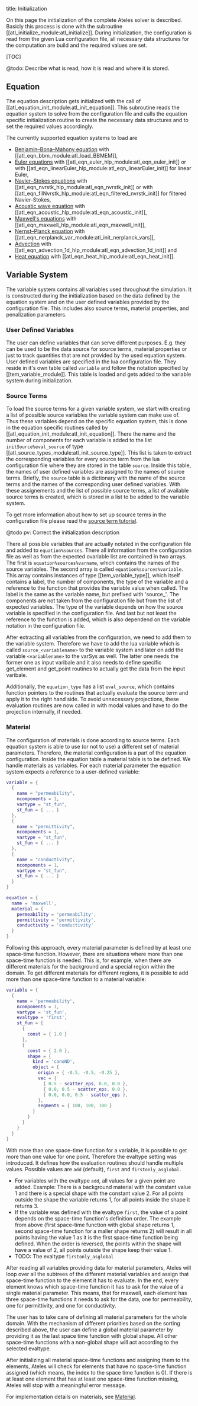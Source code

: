 title: Initialization

On this page the initialization of the complete Ateles solver is described.
Basicly this process is done with the subroutine
[[atl_initialize_module:atl_initialize]].
During initialization,
the configuration is read from the given Lua configuration file,
all necessary data structures for the computation are build
and the required values are set.

[TOC]

@todo: Describe what is read, how it is read and where it is stored.

## Equation

The equation description gets initialized with the call of
[[atl_equation_init_module:atl_init_equation]].
This subroutine reads the equation system to solve from the configuration file
and calls the equation specific initialization routine
to create the necessary data structures
and to set the required values accordingly.

The currently supported equation systems to load are

-   [Benjamin–Bona–Mahony equation](https://en.wikipedia.org/wiki/Benjamin–Bona–Mahony_equation)
    with [[atl_eqn_bbm_module:atl_load_BBMEM]],
-   [Euler equations](https://en.wikipedia.org/wiki/Euler_equations_(fluid_dynamics))
    with [[atl_eqn_euler_hlp_module:atl_eqn_euler_init]] or with
    [[atl_eqn_linearEuler_hlp_module:atl_eqn_linearEuler_init]] for linear Euler,
-   [Navier–Stokes equations](https://en.wikipedia.org/wiki/Navier–Stokes_equations)
    with [[atl_eqn_nvrstk_hlp_module:atl_eqn_nvrstk_init]] or with
    [[atl_eqn_filNvrstk_hlp_module:atl_eqn_filtered_nvrstk_init]]
    for filtered Navier-Stokes,
-   [Acoustic wave equation](https://en.wikipedia.org/wiki/Acoustic_wave_equation)
    with [[atl_eqn_acoustic_hlp_module:atl_eqn_acoustic_init]],
-   [Maxwell's equations](https://en.wikipedia.org/wiki/Maxwell%27s_equations)
    with [[atl_eqn_maxwell_hlp_module:atl_eqn_maxwell_init]],
-   [Nernst–Planck equation](https://en.wikipedia.org/wiki/Nernst–Planck_equation)
    with [[atl_eqn_nerplanck_var_module:atl_init_nerplanck_vars]],
-   [Advection](https://en.wikipedia.org/wiki/Advection#The_advection_equation)
    with [[atl_eqn_advection_1d_hlp_module:atl_eqn_advection_1d_init]] and
-   [Heat equation](https://en.wikipedia.org/wiki/Heat_equation)
    with [[atl_eqn_heat_hlp_module:atl_eqn_heat_init]].

## Variable System

The variable system contains all variables used throughout the simulation.
It is constructed during the initialization
based on the data defined by the equation system
and on the user defined variables provided by the configuration file.
This includes also source terms, material properties,
and penalization parameters.

### User Defined Variables

The user can define variables that can serve different purposes.
E.g. they can be used to be the data source for source terms,
material properties or just to track quantities that are not provided
by the used equation system.
User defined variables are specified in the lua configuration file.
They reside in it's own table called `variable`
and follow the notation specified by [[tem_variable_module]].
This table is loaded
and gets added to the variable system during initialization.

### Source Terms

To load the source terms for a given variable system,
we start with creating a list of possible source variables
the variable system can make use of.
Thus these variables depend on the specific equation system,
this is done in the equation specific routines
called by [[atl_equation_init_module:atl_init_equation]].
There the name and the number of components for each variable is added
to the list `initSource%eval_source` of type
[[atl_source_types_module:atl_init_source_type]].
This list is taken to extract the corresponding variables for every source term
from the lua configuration file where they are stored in the table `source`.
Inside this table, the names of user defined variables are assigned
to the names of source terms.
Briefly, the `source` table is a dictionary with the name of the source terms
and the names of the corresponding user defined variables.
With these assignements and the list of possible source terms,
a list of available source terms is created,
which is stored in a list to be added to the variable system.

To get more information about how to set up scource terms
in the configuration file please read the
[source term tutorial](./tutorial/source_term.html).

@todo pv: Correct the initialization description

There all possible variables that are actually notated
in the configuration file and added to `equation%sources`.
There all information from the configuration file
as well as from the expected ovariable list are contained in two arrays.
The first is `equation%sources%varname`,
which contains the names of the source variables.
The second array is called `equation%sources%variable`.
This array contains instances of type [[tem_variable_type]],
which itself contains a label, the number of components,
the type of the variable and a reference to the function
that provides the variable value when called.
The label is the same as the variable name, but prefixed with 'source\_'.
The components are not taken from the configuration file but
from the list of expected variables.
The type of the variable depends on how the source variable
is specified in the configuration file.
And last but not least the reference to the function is added,
which is also dependend on the variable notation in the configuration file.

After extracting all variables from the configuration,
we need to add them to the variable system.
Therefore we have to add the lua variable
which is called `source_<variablename>` to the variable system
and later on add the variable `<variablename>` to the varSys as well.
The latter one needs the former one as input varibale
and it also needs to define specific get\_element and get\_point routines
to actually get the data from the input varibale.

Additionally, the `equation_type` has a list `eval_source`,
which contains function pointers to the routines
that actually evaluate the source term and apply it to the right hand side.
To avoid unnecessary projections,
these evaluation routines are now called in with modal values
and have to do the projection internally, if needed.

### Material

The configuration of materials is done according to source terms. Each equation
system is able to use (or not to use) a different set of material parameters.
Therefore, the material configuration is a part of the equation configuration.
Inside the equation table a material table is to be defined. We handle
materials as variables. For each material parameter the equation system expects
a reference to a user-defined variable:

```lua
variable = {
  {
    name = "permeability",
    ncomponents = 1,
    vartype = "st_fun",
    st_fun = { ... }
  },
  {
    name = "permittivity",
    ncomponents = 1,
    vartype = "st_fun",
    st_fun = { ... }
  },
  {
    name = "conductivity",
    ncomponents = 1,
    vartype = "st_fun",
    st_fun = { ... }
  }
}

equation = {
  name = 'maxwell',
  material = {
    permeability = 'permeability',
    permittivity = 'permittivity',
    conductivity = 'conductivity'
  }
}
```

Following this approach, every material parameter is defined by at least one
space-time function. However, there are situations where more than one
space-time function is needed. This is, for example, when there are different
materials for the background and a special region within the domain. To get
different materials for different regions, it is possible to add more than one
space-time function to a material variable:

```lua
variable = {
  {
    name = 'permeability',
    ncomponents = 1,
    vartype = 'st_fun',
    evaltype = 'first',
    st_fun = {
      {
        const = { 1.0 }
      },
      {
        const = { 2.0 },
        shape = {
          kind = 'canoND',
          object = {
            origin = { -0.5, -0.5, -0.25 },
            vec = {
              { 0.5 - scatter_eps, 0.0, 0.0 },
              { 0.0, 0.5 - scatter_eps, 0.0 },
              { 0.0, 0.0, 0.5 - scatter_eps },
            },
            segments = { 100, 100, 100 }
          }
        }
      }
    }
  }
}
```

With more than one space-time function for a variable, it is possible to get
more than one value for one point. Therefore the evaltype setting was
introduced. It defines how the evaluation routines should handle multiple
values. Possible values are `add` (default), `first` and `firstonly_asglobal`.

* For variables with the evaltype `add`, all values for a given point are added.
  Example: There is a background material with the constant value 1 and there
  is a special shape with the constant value 2. For all points outside the shape
  the variable returns 1, for all points inside the shape it returns 3.
* If the variable was defined with the evaltype `first`, the value of a point
  depends on the space-time function's definition order. The example from
  above (first space-time function with global shape returns 1, second
  space-time function for a maller shape returns 2) will result in all points
  having the value 1 as it is the first space-time function being defined.
  When the order is reversed, the points within the shape will have a value of
  2, all points outside the shape keep their value 1.
* TODO: The evaltype `firstonly_asglobal`

After reading all variables providing data for material parameters, Ateles will
loop over all the subtrees of the different material variables and assign that
space-time function to the element it has to evaluate. In the end, every element
knows which space-time function it has to ask for the value of a single material
parameter. This means, that for maxwell, each element has three space-time
functions it needs to ask for the data, one for permeability, one for
permittivity, and one for conductivity.

The user has to take care of defining all material parameters for the whole
domain. With the mechanism of different priorities based on the sorting
described above, the user can define a global material parameter by providing it
as the last space time function with global shape. All other space-time
functions with a non-global shape will act according to the selected evaltype.

After initializing all material space-time functions and assigning them to the
elements, Ateles will check for elements that have no space-time function
assigned (which means, the index to the space time function is 0). If there is
at least one element that has at least one space-time function missing, Ateles
will stop with a meaningful error message.

For implementation details on materials, see [Material](./pages/material.html).
